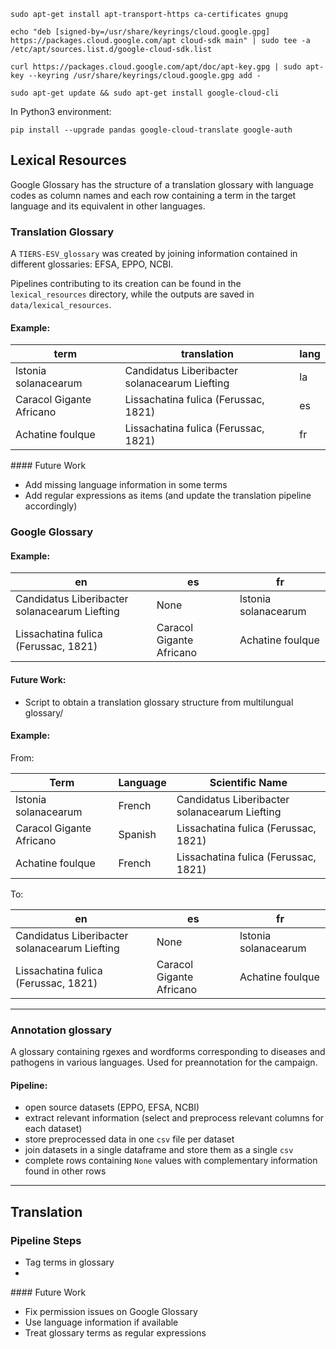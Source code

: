 ```
sudo apt-get install apt-transport-https ca-certificates gnupg

echo "deb [signed-by=/usr/share/keyrings/cloud.google.gpg] https://packages.cloud.google.com/apt cloud-sdk main" | sudo tee -a /etc/apt/sources.list.d/google-cloud-sdk.list

curl https://packages.cloud.google.com/apt/doc/apt-key.gpg | sudo apt-key --keyring /usr/share/keyrings/cloud.google.gpg add -

sudo apt-get update && sudo apt-get install google-cloud-cli
```

In Python3 environment:
```
pip install --upgrade pandas google-cloud-translate google-auth
```


## Lexical Resources
Google Glossary has the structure of a translation glossary with language codes as column names and each row containing a term in the target language and its equivalent in other languages.

### Translation Glossary
 A `TIERS-ESV_glossary` was created by joining information contained in different glossaries: EFSA, EPPO, NCBI.

Pipelines contributing to its creation can be found in the `lexical_resources` directory, while the outputs are saved in `data/lexical_resources`.


#### Example:
| term | translation | lang |
| ----------- | ----------- | ----------- |
| lstonia solanacearum | Candidatus Liberibacter solanacearum Liefting | la |
| Caracol Gigante Africano | Lissachatina fulica (Ferussac, 1821) | es |
| Achatine foulque | Lissachatina fulica (Ferussac, 1821) | fr |

#### Future Work
  - Add missing language information in some terms 
  - Add regular expressions as items (and update the translation pipeline accordingly)

### Google Glossary

#### Example:
| en | es | fr |
| ----------- | ----------- | ----------- |
| Candidatus Liberibacter solanacearum Liefting | None | lstonia solanacearum |
| Lissachatina fulica (Ferussac, 1821) | Caracol Gigante Africano | Achatine foulque |

#### Future Work: 
- Script to obtain a translation glossary structure from multilungual glossary/

#### Example:

  From:

  | Term | Language | Scientific Name |
  | ----------- | ----------- | ----------- |
  | lstonia solanacearum | French | Candidatus Liberibacter solanacearum Liefting |
  | Caracol Gigante Africano | Spanish | Lissachatina fulica (Ferussac, 1821) |
  | Achatine foulque  | French | Lissachatina fulica (Ferussac, 1821) |

  To:

  | en | es | fr |
  | ----------- | ----------- | ----------- |
  | Candidatus Liberibacter solanacearum Liefting | None | lstonia solanacearum |
  | Lissachatina fulica (Ferussac, 1821) | Caracol Gigante Africano | Achatine foulque |
  
___

### Annotation glossary
A glossary containing rgexes and wordforms corresponding to diseases and pathogens in various languages. Used for preannotation for the campaign.

#### Pipeline:
- open source datasets (EPPO, EFSA, NCBI)
- extract relevant information (select and preprocess relevant columns for each dataset)
- store preprocessed data in one `csv` file per dataset
- join datasets in a single dataframe and store them as a single `csv`
- complete rows containing `None` values with complementary information found in other rows

___

## Translation
### Pipeline Steps
- Tag terms in glossary
-

  #### Future Work
  - Fix permission issues on Google Glossary
  - Use language information if available 
  - Treat glossary terms as regular expressions
